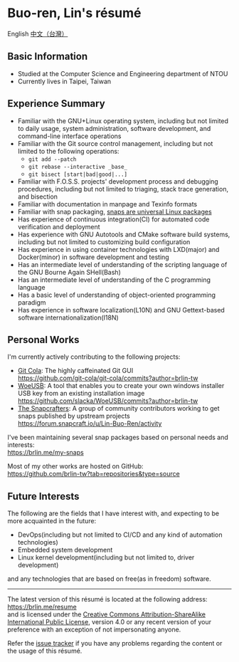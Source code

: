 # Buo-ren, Lin's résumé

English [中文（台灣）](https://brlin.me/resume/README.zh_TW.html)

## Basic Information

* Studied at the Computer Science and Engineering department of NTOU
* Currently lives in Taipei, Taiwan

## Experience Summary

* Familiar with the GNU+Linux operating system, including but not limited to daily usage, system administration, software development, and command-line interface operations
* Familiar with the Git source control management, including but not limited to the following operations:
    * `git add --patch`
    * `git rebase --interactive _base_`
    * `git bisect [start|bad|good|...]`
* Familiar with F.O.S.S. projects' development process and debugging procedures, including but not limited to triaging, stack trace generation, and bisection
* Familiar with documentation in manpage and Texinfo formats
* Familiar with snap packaging, [snaps are universal Linux packages](https://snapcraft.io)
* Has experience of continuous integration(CI) for automated code verification and deployment
* Has experience with GNU Autotools and CMake software build systems, including but not limited to customizing build configuration
* Has experience in using container technologies with LXD(major) and Docker(minor) in software development and testing
* Has an intermediate level of understanding of the scripting language of the GNU Bourne Again SHell(Bash)
* Has an intermediate level of understanding of the C programming language
* Has a basic level of understanding of object-oriented programming paradigm
* Has experience in software localization(L10N) and GNU Gettext-based software internationalization(I18N)

## Personal Works

I'm currently actively contributing to the following projects:

* [Git Cola](http://git-cola.github.io): The highly caffeinated Git GUI  
  <https://github.com/git-cola/git-cola/commits?author=brlin-tw>
* [WoeUSB](https://github.com/slacka/WoeUSB): A tool that enables you to create your own windows installer USB key from an existing installation image  
  <https://github.com/slacka/WoeUSB/commits?author=brlin-tw>
* [The Snapcrafters](https://forum.snapcraft.io/t/join-snapcrafters/1325): A group of community contributors working to get snaps published by upstream projects  
  <https://forum.snapcraft.io/u/Lin-Buo-Ren/activity>

I've been maintaining several snap packages based on personal needs and interests:  
<https://brlin.me/my-snaps>

Most of my other works are hosted on GitHub:  
<https://github.com/brlin-tw?tab=repositories&type=source>

## Future Interests

The following are the fields that I have interest with, and expecting to be more acquainted in the future:

* DevOps(including but not limited to CI/CD and any kind of automation technologies)
* Embedded system development
* Linux kernel development(including but not limited to, driver development)

and any technologies that are based on free(as in freedom) software.

---

The latest version of this résumé is located at the following address:  
<https://brlin.me/resume>  
and is licensed under the [Creative Commons Attribution-ShareAlike International Public License](https://creativecommons.org/licenses/by-sa/4.0), version 4.0 or any recent version of your preference with an exception of not impersonating anyone.

Refer the [issue tracker](https://github.com/brlin-tw/resume/issues) if you have any problems regarding the content or the usage of this résumé.
